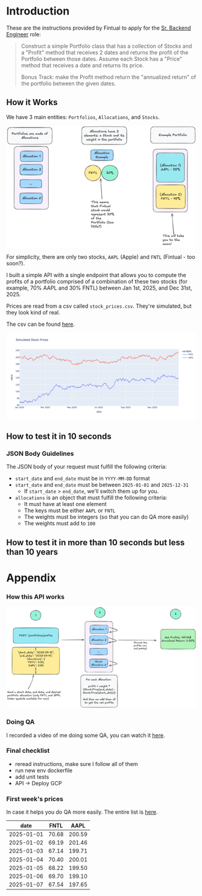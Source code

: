 # Introduction

These are the instructions provided by Fintual to apply for
the [Sr. Backend Engineer](https://jobs.lever.co/fintual/26c5379b-4dbc-4ed9-a58e-a1bed26869b0) role:


> Construct a simple Portfolio class that has a collection of Stocks and a "Profit" method that receives 2 dates
> and returns the profit of the Portfolio between those dates. Assume each Stock has a "Price" method that receives a
> date
> and returns its price.
>
> Bonus Track: make the Profit method return the "annualized return" of the portfolio between the given dates.

## How it Works

We have 3 main entities: `Portfolios`, `Allocations`, and `Stocks`.

![image](images/entities.png)

For simplicity, there are only two stocks, `AAPL` (Apple) and `FNTL` (Fintual - too soon?).

I built a simple API with a single endpoint that allows you to compute the profits
of a portfolio comprised of a combination of these two stocks (for example, 70% AAPL and 30% FNTL)
between Jan 1st, 2025, and Dec 31st, 2025.

Prices are read from a csv called `stock_prices.csv`. They're simulated, but they look kind of real.

The csv can be
found [here](https://github.com/EnriqueOrtiz27/fintual-application/blob/main/infrastructure/stock_prices.csv).

![image](images/stock_prices.png)

## How to test it in 10 seconds

### JSON Body Guidelines

The JSON body of your request must fulfill the following criteria:

* `start_date` and `end_date` must be in `YYYY-MM-DD` format
* `start_date` and `end_date` must be between `2025-01-01` and `2025-12-31`
    * If `start_date` > `end_date`, we'll switch them up for you.
* `allocations` is an object that must fulfill the following criteria:
    * It must have at least one element
    * The keys must be either `AAPL` or `FNTL`
    * The weights must be integers (so that you can do QA more easily)
    * The weights must add to `100`

## How to test it in more than 10 seconds but less than 10 years

# Appendix

### How this API works

![image](images/how_it_works.png)

### Doing QA

I recorded a video of me doing some QA, you can watch
it [here](https://www.loom.com/share/4d8b430e053448f2977967d03f740614?sid=94e16037-8f0d-4cf2-a7cb-29206759cdbd).

### Final checklist

* reread instructions, make sure I follow all of them
* run new env dockerfile
* add unit tests
* API -> Deploy GCP

### First week's prices

In case it helps you do QA more easily. The entire list
is [here](https://github.com/EnriqueOrtiz27/fintual-application/blob/main/infrastructure/stock_prices.csv).

| date       | FNTL  | AAPL   |
|------------|-------|--------|
| 2025-01-01 | 70.68 | 200.59 |
| 2025-01-02 | 69.19 | 201.46 |
| 2025-01-03 | 67.14 | 199.71 |
| 2025-01-04 | 70.40 | 200.01 |
| 2025-01-05 | 68.22 | 199.50 |
| 2025-01-06 | 69.70 | 199.10 |
| 2025-01-07 | 67.54 | 197.65 |
